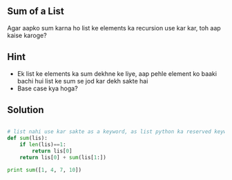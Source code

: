 ## Sum of a List
Agar aapko sum karna ho list ke elements ka recursion use kar kar, toh aap kaise karoge?

## Hint
- Ek list ke elements ka sum dekhne ke liye, aap pehle element ko baaki bachi hui list ke sum se jod kar dekh sakte hai
- Base case kya hoga?

## Solution
```python

# list nahi use kar sakte as a keyword, as list python ka reserved keyword hai
def sum(lis):
    if len(lis)==1:
        return lis[0]
    return lis[0] + sum(lis[1:])

print sum([1, 4, 7, 10])
```